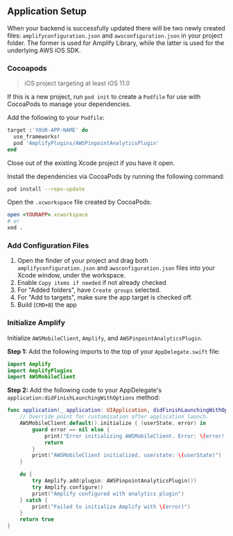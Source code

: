 ## Application Setup

When your backend is successfully updated there will be two newly created files: `amplifyconfiguration.json` and `awsconfiguration.json` in your project folder. The former is used for Amplify Library, while the latter is used for the underlying AWS iOS SDK.

### Cocoapods

> iOS project targeting at least iOS 11.0

If this is a new project, run `pod init` to create a `Podfile` for use with CocoaPods to manage your dependencies. 

Add the following to your `Podfile`:

```ruby
target :'YOUR-APP-NAME' do
  use_frameworks!
  pod 'AmplifyPlugins/AWSPinpointAnalyticsPlugin'
end
```

Close out of the existing Xcode project if you have it open.

Install the dependencies via CocoaPods by running the following command:

```bash
pod install --repo-update
```

Open the `.xcworkspace` file created by CocoaPods:

```ruby
open <YOURAPP>.xcworkspace
# or
xed .
```

### Add Configuration Files

1. Open the finder of your project and drag both `amplifyconfiguration.json` and `awsconfiguration.json` files into your Xcode window, under the workspace. 
2. Enable `Copy items if needed` if not already checked
3. For "Added folders", have `Create groups` selected. 
4. For "Add to targets", make sure the app target is checked off.
5. Build (`CMD+B`) the app 

### Initialize Amplify

Initialize `AWSMobileClient`, `Amplify`, and `AWSPinpointAnalyticsPlugin`.

**Step 1:** Add the following imports to the top of your `AppDelegate.swift` file:

```swift
import Amplify
import AmplifyPlugins
import AWSMobileClient
```

**Step 2:** Add the following code to your AppDelegate's `application:didFinishLaunchingWithOptions` method:

```swift
func application(_ application: UIApplication, didFinishLaunchingWithOptions launchOptions: [UIApplication.LaunchOptionsKey: Any]?) -> Bool {
    // Override point for customization after application launch.
    AWSMobileClient.default().initialize { (userState, error) in
        guard error == nil else {
            print("Error initializing AWSMobileClient. Error: \(error!.localizedDescription)")
            return
        }
        print("AWSMobileClient initialized, userstate: \(userState)")
    }

    do {
        try Amplify.add(plugin: AWSPinpointAnalyticsPlugin())
        try Amplify.configure()
        print("Amplify configured with analytics plugin")
    } catch {
        print("Failed to initialize Amplify with \(error)")
    }
    return true
}
```
